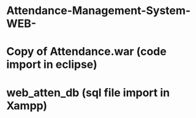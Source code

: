 # Attendance-Management-System-WEB-
# Copy of Attendance.war   (code import in eclipse)
# web_atten_db  (sql file import in Xampp)
